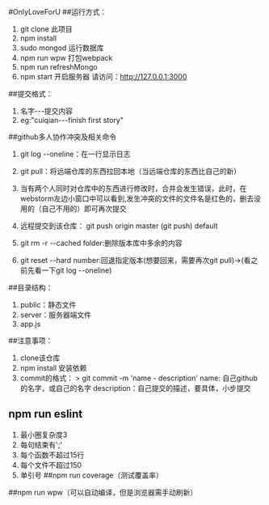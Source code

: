 #OnlyLoveForU
##运行方式：
1. git clone 此项目
2. npm install 
3. sudo mongod 运行数据库
4. npm run wpw 打包webpack
5. npm run refreshMongo
6. npm start 开启服务器
请访问：http://127.0.0.1:3000

##提交格式：
1. 名字---提交内容
2. eg:"cuiqian---finish first story"

##github多人协作冲突及相关命令

1. git log --oneline：在一行显示日志

2. git pull：将远端仓库的东西拉回本地（当远端仓库的东西比自己的新）

3. 当有两个人同时对仓库中的东西进行修改时，合并会发生错误，此时，在webstorm左边小窗口中可以看到,发生冲突的文件的文件名是红色的，删去没用的（自己不用的）即可再次提交

4. 远程提交到该仓库： git push origin master (git push) default

5. git rm -r --cached folder:删除版本库中多余的内容

6. git reset --hard number:回退指定版本(想要回来，需要再次git pull)->(看之前先看一下git log --oneline)

##目录结构：

1. public：静态文件
2. server：服务器端文件
3. app.js

##注意事项：

1. clone该仓库
2. npm install 安装依赖
3. commit的格式： > git commit -m 'name - description' name: 自己github的名字，或自己的名字 description：自己提交的描述，要具体，小步提交

## npm run eslint
1. 最小圈复杂度3
2. 每句结束有';'
3. 每个函数不超过15行
4. 每个文件不超过150
5. 单引号
##npm run coverage（测试覆盖率）

##npm run wpw（可以自动编译，但是浏览器需手动刷新）
